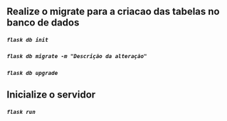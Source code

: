 ## Realize o migrate para a criacao das tabelas no banco de dados
##### `flask db init`
##### `flask db migrate -m "Descrição da alteração"`
##### `flask db upgrade`

## Inicialize o servidor
##### `flask run`
